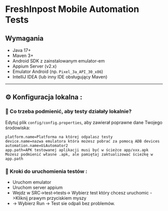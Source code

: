 # FreshInpost Mobile Automation Tests

## Wymagania

- Java 17+
- Maven 3+
- Android SDK z zainstalowanym emulator-em
- Appium Server (v2.x)
- Emulator Android (np. `Pixel_3a_API_30_x86`)
- IntelliJ IDEA (lub inny IDE obsługujący Maven)

---

## ⚙️ Konfiguracja lokalna : 

### 🔁 Co trzeba podmienić, aby testy działały lokalnie?

Edytuj plik `config/config.properties`, aby zawierał poprawne dane Twojego środowiska:

```properties
platform.name=Platforma na której odpalasz testy 
device.name=nazwa emulatora która możesz pobrać za pomocą ADB devices  
automation.name=UiAutomator2
app.path=APK testowanej aplikacji musi być w ścieżce app/xxx.apk 
Możesz podmienić własne .apk, ale pamiętaj zaktualizować ścieżkę w app.path

```

### 🔁 Kroki do uruchomienia testów :

- Uruchom emulator
- Uruchom server appium
- Wejdz w SRC->test->tests-> Wybierz test który chcesz uruchomic ->Kliknij prawym przyciskiem myszy
- -> Wybierz Run -> Test sie odpali bez problemów. 